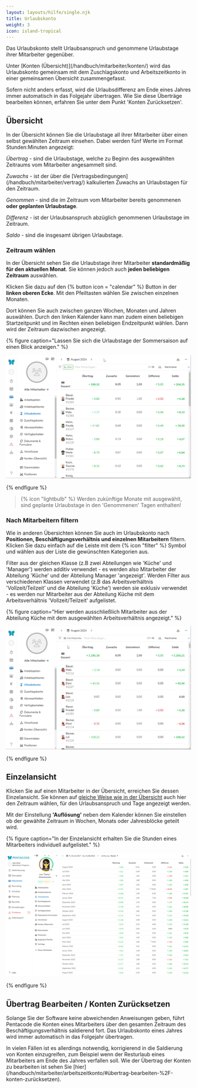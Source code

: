 ```yaml
---
layout: layouts/hilfe/single.njk
title: Urlaubskonto
weight: 3
icon: island-tropical
---
```


Das Urlaubskonto stellt Urlaubsanspruch und genommene Urlaubstage ihrer Mitarbeiter gegenüber.

Unter [Konten (Übersicht)]\(/handbuch/mitarbeiter/konten/) wird das Urlaubskonto gemeinsam mit dem Zuschlagskonto und Arbeitszeitkonto in einer gemeinsamen Übersicht zusammengefasst. 

Sofern nicht anders erfasst, wird die Urlaubsdifferenz am Ende eines Jahres immer automatisch in das Folgejahr übertragen. Wie Sie diese Überträge bearbeiten können, erfahren Sie unter dem Punkt 'Konten Zurücksetzen'.

## Übersicht

In der Übersicht können Sie die Urlaubstage all ihrer Mitarbeiter über einen selbst gewählten Zeitraum einsehen. Dabei werden fünf Werte im Format Stunden:Minuten angezeigt:

*Übertrag -* sind die Urlaubstage, welche zu Beginn des ausgewählten Zeitraums vom Mitarbeiter angesammelt sind. 

*Zuwachs -* ist der über die [Vertragsbedingungen]\(/handbuch/mitarbeiter/vertrag/) kalkulierten Zuwachs an Urlaubstagen für den Zeitraum. 

*Genommen -* sind die im Zeitraum vom Mitarbeiter bereits genommenen **oder geplanten Urlaubstage**.

*Differenz -* ist der Urlaubsanspruch abzüglich genommenen Urlaubstage im Zeitraum. 

*Saldo -* sind die insgesamt übrigen Urlaubstage.

### Zeitraum wählen

In der Übersicht sehen Sie die Urlaubstage ihrer Mitarbeiter **standardmäßig für den aktuellen Monat**. Sie können jedoch auch **jeden beliebigen Zeitraum** auswählen.

Klicken Sie dazu auf den {% button icon = "calendar" %} Button in der **linken oberen Ecke**. Mit den Pfeiltasten wählen Sie zwischen einzelnen Monaten. 

Dort können Sie auch zwischen ganzen Wochen, Monaten und Jahren auswählen. Durch den linken Kalender kann man zudem einen beliebigen Startzeitpunkt und im Rechten einen beliebigen Endzeitpunkt wählen. Dann wird der Zeitraum dazwischen angezeigt. 

{% figure caption="Lassen Sie sich die Urlaubstage der Sommersaison auf einen Blick anzeigen." %}

<img src="urlaubskonto_zeitraum.gif"/>

{% endfigure %}


> {% icon "lightbulb" %} Werden zukünftige Monate mit ausgewählt, sind geplante Urlaubstage in den 'Genommenen' Tagen enthalten!

### Nach Mitarbeitern filtern

Wie in anderen Übersichten können Sie auch im Urlaubskonto nach **Positionen, Beschäftigungsverhältnis und einzelnen Mitarbeitern** filtern. Klicken Sie dazu einfach auf die Leiste mit dem {% icon "filter" %} Symbol und wählen aus der Liste die gewünschten Kategorien aus. 

Filter aus der gleichen Klasse (z.B zwei Abteilungen wie 'Küche' und 'Manager') werden additiv verwendet - es werden also Mitarbeiter der Abteilung 'Küche' und der Abteilung Manager 'angezeigt'. Werden Filter aus verschiedenen Klassen verwendet (z.B das Arbeitsverhältnis 'Vollzeit/Teilzeit' und die Abteilung 'Küche') werden sie exklusiv verwendet - es werden nur Mitarbeiter aus der Abteilung Küche mit dem Arbeitsverhältnis 'Vollzeit/Teilzeit' aufgelistet.

{% figure caption="Hier werden ausschließlich Mitarbeiter aus der Abteilung Küche mit dem ausgewählten Arbeitsverhältnis angezeigt." %}

<img src="filter_urlaubskonto.gif"/>

{% endfigure %}


## Einzelansicht

Klicken Sie auf einen Mitarbeiter in der Übersicht, erreichen Sie dessen Einzelansicht. Sie können auf [gleiche Weise wie in der Übersicht](#zeitraum-wählen) auch hier den Zeitraum wählen, für den Urlaubsanspruch und Tage angezeigt werden. 

Mit der Einstellung **'Auflösung'** neben dem Kalender können Sie einstellen ob der gewählte Zeitraum in Wochen, Monats oder Jahresblöcke geteilt wird. 

{% figure caption="In der Einzelansicht erhalten Sie die Stunden eines Mitarbeiters individuell aufgelistet." %}

<img src="einzelansicht_urlaubskonto.png"/>

{% endfigure %}

## Übertrag Bearbeiten / Konten Zurücksetzen

Solange Sie der Software keine abweichenden Anweisungen geben, führt Pentacode
die Konten eines Mitarbeiters über den gesamten Zeitraum des
Beschäftigungsverhältnis saldierend fort. Das Urlaubskonto eines Jahres wird
immer automatisch in das Folgejahr übertragen.

In vielen Fällen ist es allerdings notwendig, korrigierend in die Saldierung von
Konten einzugreifen, zum Beispiel wenn der Resturlaub eines Mitarbeiters am Ende
des Jahres verfallen soll. Wie der Übertrag der Konten zu bearbeiten ist sehen Sie [hier]\(/handbuch/mitarbeiter/arbeitszeitkonto/#übertrag-bearbeiten-%2F-konten-zurücksetzen).

